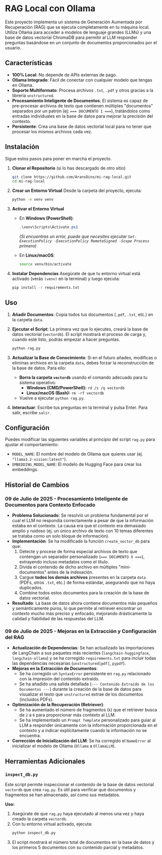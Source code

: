 # RAG Local con Ollama

Este proyecto implementa un sistema de Generación Aumentada por Recuperación (RAG) que se ejecuta completamente en tu máquina local. Utiliza Ollama para acceder a modelos de lenguaje grandes (LLMs) y una base de datos vectorial ChromaDB para permitir al LLM responder preguntas basándose en un conjunto de documentos proporcionados por el usuario.

## Características

- **100% Local**: No depende de APIs externas de pago.
- **Ollama Integrado**: Fácil de conectar con cualquier modelo que tengas en Ollama.
- **Soporte Multiformato**: Procesa archivos `.txt`, `.pdf` y otros gracias a la librería `unstructured`.
- **Procesamiento Inteligente de Documentos**: El sistema es capaz de pre-procesar archivos de texto que contienen múltiples "documentos" separados por un patrón (ej: `=== DOCUMENTO 1 ===`), tratándolos como entradas individuales en la base de datos para mejorar la precisión del contexto.
- **Persistente**: Crea una base de datos vectorial local para no tener que procesar los mismos archivos cada vez.

## Instalación

Sigue estos pasos para poner en marcha el proyecto.

1.  **Clonar el Repositorio** (si lo has descargado de otro sitio)
    ```bash
    git clone https://github.com/AransDino/mi-rag-local.git
    cd mi-rag-local
    ```

2.  **Crear un Entorno Virtual**
    Desde la carpeta del proyecto, ejecuta:
    ```bash
    python -m venv venv
    ```

3.  **Activar el Entorno Virtual**
    - En **Windows (PowerShell)**:
      ```powershell
      .\venv\Scripts\Activate.ps1
      ```
      *(Si encuentras un error, puede que necesites ejecutar `Set-ExecutionPolicy -ExecutionPolicy RemoteSigned -Scope Process` primero)*

    - En **Linux/macOS**:
      ```bash
      source venv/bin/activate
      ```

4.  **Instalar Dependencias**
    Asegúrate de que tu entorno virtual está activado (verás `(venv)` en la terminal) y luego ejecuta:
    ```bash
    pip install -r requirements.txt
    ```

## Uso

1.  **Añadir Documentos**: Copia todos tus documentos (`.pdf`, `.txt`, etc.) en la carpeta `data`.

2.  **Ejecutar el Script**: La primera vez que lo ejecutes, creará la base de datos vectorial (`vectordb`). El script mostrará el proceso de carga y, cuando esté listo, podrás empezar a hacer preguntas.
    ```bash
    python rag.py
    ```

3.  **Actualizar la Base de Conocimiento**: Si en el futuro añades, modificas o eliminas archivos en la carpeta `data`, debes forzar la reconstrucción de la base de datos. Para ello:
    - **Borra la carpeta `vectordb`** usando el comando adecuado para tu sistema operativo:
        - **Windows (CMD/PowerShell):** `rd /s /q vectordb`
        - **Linux/macOS (Bash):** `rm -rf vectordb`
    - Vuelve a ejecutar `python rag.py`.

4.  **Interactuar**: Escribe tus preguntas en la terminal y pulsa Enter. Para salir, escribe `salir`.

## Configuración

Puedes modificar las siguientes variables al principio del script `rag.py` para ajustar el comportamiento:

- `MODEL_NAME`: El nombre del modelo de Ollama que quieres usar (ej. `"llama3.2-vision:latest"`).
- `EMBEDDING_MODEL_NAME`: El modelo de Hugging Face para crear los embeddings.

## Historial de Cambios

### 09 de Julio de 2025 - Procesamiento Inteligente de Documentos para Contexto Enfocado

- **Problema Solucionado**: Se resolvió un problema fundamental por el cual el LLM no respondía correctamente a pesar de que la información estaba en el contexto. La causa era que el contexto era demasiado amplio y ruidoso (ej. un único archivo de texto con 10 temas diferentes se trataba como un solo bloque de información).
- **Implementación**: Se ha modificado la función `create_vector_db` para que:
    1.  Detecte y procese de forma especial archivos de texto que contengan un separador personalizado (`=== DOCUMENTO X ===`), extrayendo incluso metadatos como el título.
    2.  Divida el contenido de dicho archivo en múltiples "mini-documentos" antes de la indexación.
    3.  Cargue **todos los demás archivos** presentes en la carpeta `data` (PDFs, otros `.txt`, etc.) de forma estándar, asegurando que no haya duplicados.
    4.  Combine todos estos documentos para la creación de la base de datos vectorial.
- **Resultado**: La base de datos ahora contiene documentos más pequeños y semánticamente puros, lo que permite al retriever encontrar un contexto mucho más preciso y enfocado, mejorando drásticamente la calidad y fiabilidad de las respuestas del LLM.

### 09 de Julio de 2025 - Mejoras en la Extracción y Configuración del RAG

- **Actualización de Dependencias**: Se han actualizado las importaciones de LangChain a sus paquetes más recientes (`langchain-huggingface`, `langchain-ollama`) y se ha corregido `requirements.txt` para incluir todas las dependencias necesarias (`unstructured[pdf]`, `pypdf`).
- **Mejoras en la Extracción de Documentos**:
    - Se ha corregido un `SyntaxError` persistente en `rag.py` relacionado con la impresión del contenido extraído.
    - Se ha añadido una salida detallada (`--- Contenido Extraído de los Documentos ---`) durante la creación de la base de datos para visualizar el texto que `unstructured` extrae de los documentos (incluidos PDFs).
- **Optimización de la Recuperación (Retriever)**:
    - Se ha aumentado el número de fragmentos (`k`) que el retriever busca de `2` a `6` para proporcionar más contexto al LLM.
    - Se ha implementado un `Prompt Template` personalizado para guiar al LLM a responder únicamente con la información proporcionada en el contexto y a indicar explícitamente cuando la información no se encuentra.
- **Corrección de Inicialización del LLM**: Se ha corregido el `NameError` al inicializar el modelo de Ollama (`Ollama` a `OllamaLLM`).

## Herramientas Adicionales

### `inspect_db.py`

Este script permite inspeccionar el contenido de la base de datos vectorial `vectordb` que crea `rag.py`. Es útil para verificar qué documentos y fragmentos se han almacenado, así como sus metadatos.

**Uso:**

1.  Asegúrate de que `rag.py` haya ejecutado al menos una vez y haya creado la carpeta `vectordb`.
2.  Con tu entorno virtual activado, ejecuta:
    ```bash
    python inspect_db.py
    ```
3.  El script mostrará el número total de documentos en la base de datos y los primeros 5 documentos con su contenido parcial y metadatos.